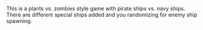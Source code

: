 This is a plants vs. zombies style game with pirate ships vs. navy ships.  There are different special ships added and you randomizing for enemy ship spawning.
